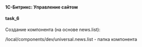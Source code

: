 #### 1С-Битрикс: Управление сайтом
#### task_6

Создание компонента (на основе news.list):

/local/components/dev/universal.news.list - папка компонента

